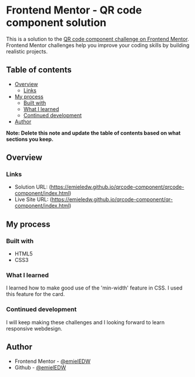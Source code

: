 # Frontend Mentor - QR code component solution

This is a solution to the [QR code component challenge on Frontend Mentor](https://www.frontendmentor.io/challenges/qr-code-component-iux_sIO_H). Frontend Mentor challenges help you improve your coding skills by building realistic projects.

## Table of contents

- [Overview](#overview)
  - [Links](#links)
- [My process](#my-process)
  - [Built with](#built-with)
  - [What I learned](#what-i-learned)
  - [Continued development](#continued-development)
- [Author](#author)

**Note: Delete this note and update the table of contents based on what sections you keep.**

## Overview


### Links

- Solution URL: (https://emieledw.github.io/qrcode-component/qrcode-component/index.html)
- Live Site URL: (https://emieledw.github.io/qrcode-component/qr-component/index.html)

## My process

### Built with

- HTML5
- CSS3

### What I learned

I learned how to make good use of the 'min-width' feature in CSS. I used this feature for the card.

### Continued development

I will keep making these challenges and I looking forward to learn responsive webdesign.

## Author

- Frontend Mentor - [@emielEDW](https://www.frontendmentor.io/profile/EmielEDW)
- Github - [@emielEDW](https://github.com/EmielEDW)
